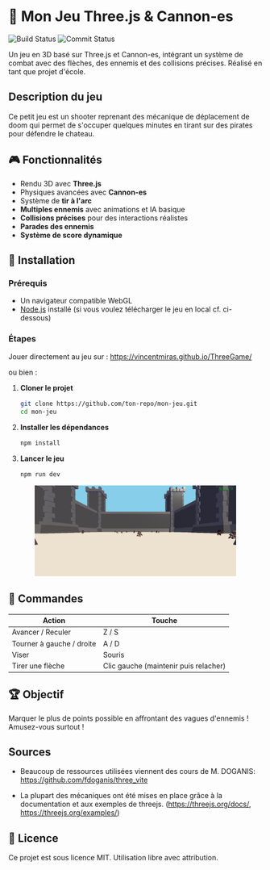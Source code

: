 # 🏹 Mon Jeu Three.js & Cannon-es
![Build Status](https://github.com/VincentMiras/Threegame/actions/workflows/deploy.yml/badge.svg?branch=main)
![Commit Status](https://img.shields.io/github/commit-activity/t/VincentMiras/ThreeGame?)


Un jeu en 3D basé sur Three.js et Cannon-es, intégrant un système de combat avec des flèches, des ennemis et des collisions précises. Réalisé en tant que projet d'école.

## Description du jeu

Ce petit jeu est un shooter reprenant des mécanique de déplacement de doom qui permet de s'occuper quelques minutes en tirant sur des pirates pour défendre le chateau.

## 🎮 Fonctionnalités
- Rendu 3D avec **Three.js**
- Physiques avancées avec **Cannon-es**
- Système de **tir à l'arc**
- **Multiples ennemis** avec animations et IA basique
- **Collisions précises** pour des interactions réalistes
- **Parades des ennemis** 
- **Système de score dynamique**

## 🚀 Installation

### Prérequis
- Un navigateur compatible WebGL
- [Node.js](https://nodejs.org/) installé (si vous voulez télécharger le jeu en local cf. ci-dessous) 

### Étapes
Jouer directement au jeu sur :
                  https://vincentmiras.github.io/ThreeGame/

ou bien :
1. **Cloner le projet**
   ```sh
   git clone https://github.com/ton-repo/mon-jeu.git
   cd mon-jeu
   ```
2. **Installer les dépendances**
   ```sh
   npm install
   ```
3. **Lancer le jeu**
   ```sh
   npm run dev
   ```

<p align="center">
    <img src="public/screen.PNG" alt="baniere Logo" width="400"/>
</p>

## 🎯 Commandes
| Action            | Touche |
|------------------|--------|
| Avancer / Reculer      | Z / S |
| Tourner à gauche / droite      | A / D |
| Viser           | Souris |
| Tirer une flèche | Clic gauche (maintenir puis relacher)|

## 🏆 Objectif
Marquer le plus de points possible en affrontant des vagues d'ennemis !
Amusez-vous surtout !

## Sources

- Beaucoup de ressources utilisées viennent des cours de M. DOGANIS:
      https://github.com/fdoganis/three_vite
  
- La plupart des mécaniques ont été mises en place grâce à la documentation et aux exemples de threejs.
      (https://threejs.org/docs/, https://threejs.org/examples/)

## 📜 Licence
Ce projet est sous licence MIT. Utilisation libre avec attribution.



